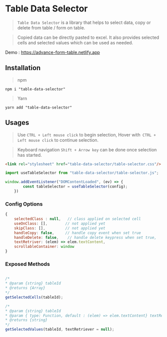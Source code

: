 # Table Data Selector
> `Table Data Selector` is a library that helps to select data, copy or delete from table / form on table.

> Copied data can be directly pasted to excel.
It also provides selected cells and selected values which can be used as needed.

Demo : https://advance-form-table.netlify.app

## Installation

> npm
   ```npm
   npm i "table-data-selector"
   ```
> Yarn
   ```yarn
   yarn add "table-data-selector"
   ```

## Usages
>Use `CTRL + Left mouse click` to begin selection, Hover with` CTRL + Left mouse click` to continue selection.

> Keyboard navigation `Shift + Arrow key` can be done once selection has started.

```html
<link rel="stylesheet" href="table-data-selector/table-selector.css"/>
```

```js
import useTableSelector from "table-data-selector/table-selector.js";

window.addEventListener("DOMContentLoaded", (ev) => {
        const tableSelector = useTableSelector(config);
    })

```

### Config Options
```js
{
    selectedClass : null,   // class applied on selected cell
    useOnClass: [],        // not applied yet
    skipClass: [],         // not applied yet
    handleCopy: false,     // handle copy event when set true
    handleDelete: false,    // handle delete keypress when set true,
    textRetriver: (elem) => elem.textContent,
    scrollableContainer: window   
}

```

### Exposed Methods
```js

/*
* @param {string} tableId
* @returns {Array}
*/
getSelectedCells(tableId);

/*
* @param {string} tableId
* @param { type: Function, default : (elem) => elem.textContent} textRetriever
* @returns {string}
*/
getSelectedValues(tableId, textRetriever = null);

```
